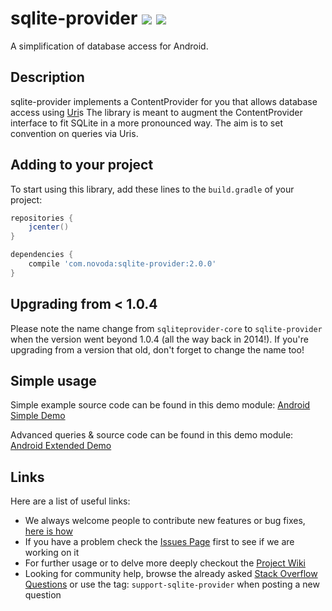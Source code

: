 # sqlite-provider [![](https://ci.novoda.com/buildStatus/icon?job=sqlite-provider)](https://ci.novoda.com/job/sqlite-provider/lastBuild/console) [![](https://raw.githubusercontent.com/novoda/novoda/master/assets/btn_apache_lisence.png)](LICENSE.txt)

A simplification of database access for Android.


## Description

sqlite-provider implements a ContentProvider for you that allows database access using [Uri][1]s
The library is meant to augment the ContentProvider interface to fit SQLite in a more pronounced way. The aim is to set convention on queries via Uris.


## Adding to your project

To start using this library, add these lines to the `build.gradle` of your project:

```groovy
repositories {
    jcenter()
}

dependencies {
    compile 'com.novoda:sqlite-provider:2.0.0'
}
```

## Upgrading from < 1.0.4

Please note the name change from `sqliteprovider-core` to `sqlite-provider` when the version went beyond 1.0.4 (all the way back in 2014!). If you're upgrading from a version that old, don't forget to change the name too!


## Simple usage

Simple example source code can be found in this demo module: [Android Simple Demo][2]

Advanced queries & source code can be found in this demo module: [Android Extended Demo][3]


## Links

Here are a list of useful links:

 * We always welcome people to contribute new features or bug fixes, [here is how](https://github.com/novoda/novoda/blob/master/CONTRIBUTING.md)
 * If you have a problem check the [Issues Page](https://github.com/novoda/sqlite-provider/issues) first to see if we are working on it
 * For further usage or to delve more deeply checkout the [Project Wiki](https://github.com/novoda/sqlite-provider/wiki)
 * Looking for community help, browse the already asked [Stack Overflow Questions](http://stackoverflow.com/questions/tagged/support-sqlite-provider) or use the tag: `support-sqlite-provider` when posting a new question


 [1]: http://developer.android.com/reference/android/net/Uri.html
 [2]: https://github.com/novoda/SQLiteProvider/tree/master/demo-simple
 [3]: https://github.com/novoda/SQLiteProvider/tree/master/demo-extended
